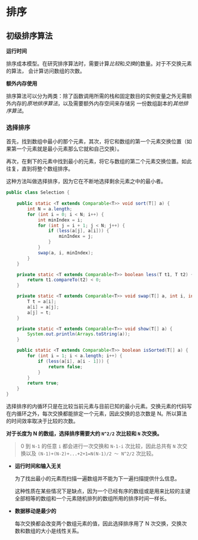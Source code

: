 # 排序

## 初级排序算法

**运行时间**

排序成本模型。在研究排序算法时，需要计算*比较*和*交换*的数量。对于不交换元素的算法， 会计算访问数组的次数。

**额外内存使用**

排序算法可以分为两类：除了函数调用所需的栈和固定数目的实例变量之外无需额外内存的*原地排序算法*，以及需要额外内存空间来存储另 一份数组副本的*其他排序算法*。



### 选择排序

首先，找到数组中最小的那个元素，其次，将它和数组的第一个元素交换位置（如果第一个元素就是最小元素那么它就和自己交换）。

再次，在剩下的元素中找到最小的元素，将它与数组的第二个元素交换位置。如此往复，直到将整个数组排序。

这种方法叫做选择排序，因为它在不断地选择剩余元素之中的最小者。

```java
public class Selection {
    
    public static <T extends Comparable<T>> void sort(T[] a) {
        int N = a.length;
        for (int i = 0; i < N; i++) {
            int minIndex = i;
            for (int j = i + 1; j < N; j++) {
                if (less(a[j], a[i])) {
                    minIndex = j;
                }
            }
            swap(a, i, minIndex);
        }
    }

    private static <T extends Comparable<T>> boolean less(T t1, T t2) {
        return t1.compareTo(t2) < 0;
    }

    private static <T extends Comparable<T>> void swap(T[] a, int i, int j) {
        T t = a[i];
        a[i] = a[j];
        a[j] = t;
    }

    private static <T extends Comparable<T>> void show(T[] a) {
        System.out.println(Arrays.toString(a));
    }

    public static <T extends Comparable<T>> boolean isSorted(T[] a) {
        for (int i = 1; i < a.length; i++) {
            if (less(a[i], a[i - 1])) {
                return false;
            }
        }
        return true;
    }
}
```

选择排序的内循环只是在比较当前元素与目前已知的最小元素。交换元素的代码写在内循环之外，每次交换都能排定一个元素，因此交换的总次数是 N。所以算法的时间效率取决于比较的次数。

**对于长度为 N 的数组，选择排序需要大约 `N^2/2` 次比较和 `N` 次交换。**

> 0 到 `N-1` 的任意 `i` 都会进行一次交换和 `N-1-i` 次比较，因此总共有 `N` 次交换以及 `(N-1)+(N-2)+...+2+1=N(N-1)/2 ～ N^2/2` 次比较。



- **运行时间和输入无关**

  为了找出最小的元素而扫描一遍数组并不能为下一遍扫描提供什么信息。

  这种性质在某些情况下是缺点，因为一个已经有序的数组或是用来比较的主键全部相等的数组和一个元素随机排列的数组所用的排序时间一样长。

- **数据移动是最少的**

  每次交换都会改变两个数组元素的值，因此选择排序用了 N 次交换，交换次数和数组的大小是线性关系。



